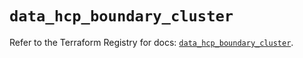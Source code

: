 # `data_hcp_boundary_cluster`

Refer to the Terraform Registry for docs: [`data_hcp_boundary_cluster`](https://registry.terraform.io/providers/hashicorp/hcp/0.79.0/docs/data-sources/boundary_cluster).
